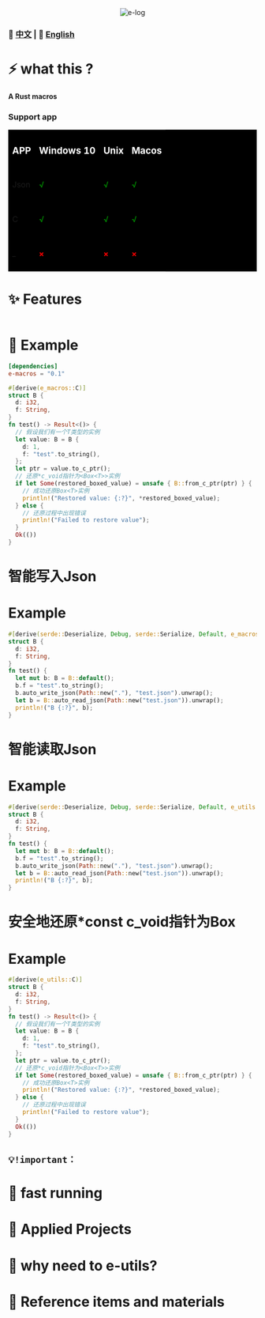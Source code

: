 
<center><img src="public/ico/white_64x64.ico" alt="e-log"></center>

### 📄 [中文](docs/README.zh.md)  | 📄  [English](README.md)

# ⚡ what this ?
**A Rust macros**

### Support app
<table style="background:#000">
  <tr>
    <th><h3 style="color:#fff">APP</h3></th>
    <th><h3 style="color:#fff">Windows 10</h3></th>
    <th><h3 style="color:#fff">Unix</h3></th>
    <th><h3 style="color:#fff">Macos</h3></th>
  </tr>
  <tr>
    <td>Json</td>
    <td><h4 style="color:green">√</h4></td>
    <td><h4 style="color:green">√</h4></td>
    <td><h4 style="color:green">√</h4></td>
  </tr>
  <tr>
    <td>C</td>
    <td><h4 style="color:green">√</h4></td>
    <td><h4 style="color:green">√</h4></td>
    <td><h4 style="color:green">√</h4></td>
  </tr>
  <tr>
    <td>_</td>
    <td><h4 style="color:red">×</h4></td>
    <td><h4 style="color:red">×</h4></td>
    <td><h4 style="color:red">×</h4></td>
  </tr>
</table>

# ✨ Features
```toml
```

# 📖 Example
```toml
[dependencies]
e-macros = "0.1"
```

```rust
#[derive(e_macros::C)]
struct B {
  d: i32,
  f: String,
}
fn test() -> Result<()> {
  // 假设我们有一个T类型的实例
  let value: B = B {
    d: 1,
    f: "test".to_string(),
  };
  let ptr = value.to_c_ptr();
  // 还原*c_void指针为<Box<T>>实例
  if let Some(restored_boxed_value) = unsafe { B::from_c_ptr(ptr) } {
    // 成功还原Box<T>实例
    println!("Restored value: {:?}", *restored_boxed_value);
  } else {
    // 还原过程中出现错误
    println!("Failed to restore value");
  }
  Ok(())
}
```
# 智能写入Json
# Example
```rust
#[derive(serde::Deserialize, Debug, serde::Serialize, Default, e_macros::Json)]
struct B {
  d: i32,
  f: String,
}
fn test() {
  let mut b: B = B::default();
  b.f = "test".to_string();
  b.auto_write_json(Path::new("."), "test.json").unwrap();
  let b = B::auto_read_json(Path::new("test.json")).unwrap();
  println!("B {:?}", b);
}
```
# 智能读取Json
# Example
```rust
#[derive(serde::Deserialize, Debug, serde::Serialize, Default, e_utils::Json)]
struct B {
  d: i32,
  f: String,
}
fn test() {
  let mut b: B = B::default();
  b.f = "test".to_string();
  b.auto_write_json(Path::new("."), "test.json").unwrap();
  let b = B::auto_read_json(Path::new("test.json")).unwrap();
  println!("B {:?}", b);
}
```
# 安全地还原*const c_void指针为Box<Self>
# Example
```rust
#[derive(e_utils::C)]
struct B {
  d: i32,
  f: String,
}
fn test() -> Result<()> {
  // 假设我们有一个T类型的实例
  let value: B = B {
    d: 1,
    f: "test".to_string(),
  };
  let ptr = value.to_c_ptr();
  // 还原*c_void指针为<Box<T>>实例
  if let Some(restored_boxed_value) = unsafe { B::from_c_ptr(ptr) } {
    // 成功还原Box<T>实例
    println!("Restored value: {:?}", *restored_boxed_value);
  } else {
    // 还原过程中出现错误
    println!("Failed to restore value");
  }
  Ok(())
}
```
## `💡!important：`
<!-- ####There are three requirements for building on the windows system environment:

You must use the rust version using the MSVC toolchain

You must install [WinPcap]（ https://www.winpcap.org/ ）Or [npcap]（ https://nmap.org/npcap/ ）(using [WinPcap]（ https://www.winpcap.org/ ）Version 4.1.3) (if using [npcap]（ https://nmap.org/npcap/ ）, please make sure to use "in [WinPcap]（ https://www.winpcap.org/ ）Install [npcap] in API compatibility mode（ https://nmap.org/npcap/ )”）

You must put it in your bag. [WinPcap]( https://www.winpcap.org/ ）The Lib in the developer package is located in the directory named Lib in the root directory of the repository. Alternatively, you can use any location listed in the% lib% / $env: lib environment variable. For the 64 bit toolchain, it is located in wpdpack / lib / x64 / packet. For the 32-bit toolchain, it is located in wpdpack / lib / packet.lib.
```
# 1.install npcap server https://npcap.com/dist/npcap-1.70.exe
setx LIB E:\libs\LIB
# download and decompression https://npcap.com/dist/npcap-sdk-1.13.zip
# npcap-sdk-1.13\Lib\x64\Packet.lib put to E:\libs\LIB
``` -->

# 🚀 fast running
<!-- ```sh
# host/port scan
cargo run --example host_scan
cargo run --example port_scan
# async scan
cargo run --example async_host_scan --features="async"
cargo run --example async_port_scan --features="async"
# Fingerprint scan
cargo run --example os --features="os"
# Service Scan
cargo run --example service_detection --features="service"
# DNS Parse
cargo run --example dns
# Trace Route
cargo run --example tracert
``` -->

# 🦊 Applied Projects
<!-- [E-NetScan](https://github.com/EternalNight996/e-netscan.git): The network scanning project (which supports both command line and cross platform graphical interface) is under development.. -->

# 🔭 why need to e-utils?
<!-- At first, I wanted to complete a cross network scanning project to help me complete some work. I referred to many open source projects, but these projects have some defects that do not meet my needs, so I have e-libscanner.
(process host and port scanning, and support domain name resolution, route tracking, fingerprint scanning, service scanning, asynchronous scanning, scalability and more)
The bottom layer is by calling [npcap]（ https://nmap.org/npcap/ ）And [WinPcap]（ https://www.winpcap.org/ ）Packet capture service;
The service API is [libpnet]（ https://github.com/libpnet/libpnet ); -->

# 🙋 Reference items and materials
<!-- ✨ [RustScan] https://github.com/RustScan/RustScan : Rustlike nmapscan
✨ [netscan] https://github.com/shellrow/netscan : Rust Network Scanner
✨ [libpnet](libpnet) https://github.com/libpnet/libpnet ● The background base of the interplatform network - mainly using captivity services ([npcap]) https://nmap.org/npcap/ with [WinPcap]( https://www.winpcap.org/ ) -->